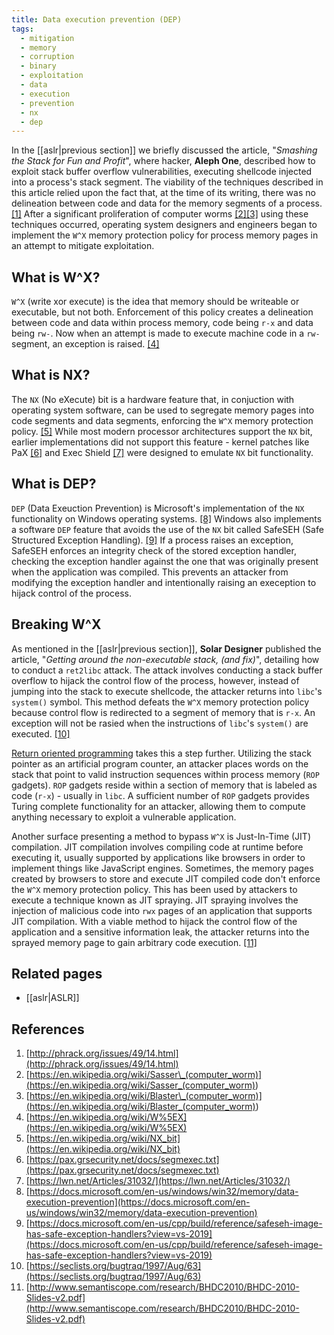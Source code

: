 ```yaml
---
title: Data execution prevention (DEP)
tags:
  - mitigation
  - memory
  - corruption
  - binary
  - exploitation
  - data
  - execution
  - prevention
  - nx
  - dep
---
```


In the [[aslr|previous section]] we briefly discussed the article, "_Smashing
the Stack for Fun and Profit_", where hacker, **Aleph One**, described how to
exploit stack buffer overflow vulnerabilities, executing shellcode injected into
a process's stack segment. The viability of the techniques described in this
article relied upon the fact that, at the time of its writing, there was no
delineation between code and data for the memory segments of a process.
[[1]](#references) After a significant proliferation of computer worms
[[2]](#references)[[3]](#references) using these techniques occurred, operating
system designers and engineers began to implement the `W^X` memory protection
policy for process memory pages in an attempt to mitigate exploitation.

## What is W^X?

`W^X` (write xor execute) is the idea that memory should be writeable or
executable, but not both. Enforcement of this policy creates a delineation
between code and data within process memory, code being `r-x` and data being
`rw-`. Now when an attempt is made to execute machine code in a `rw-` segment,
an exception is raised. [[4]](#references)

## What is NX?

The `NX` (No eXecute) bit is a hardware feature that, in conjuction with
operating system software, can be used to segregate memory pages into code
segments and data segments, enforcing the `W^X` memory protection policy.
[[5]](#references) While most modern processor architectures support the `NX`
bit, earlier implementations did not support this feature - kernel patches like
PaX [[6]](#references) and Exec Shield [[7]](#references) were designed to
emulate `NX` bit functionality.

## What is DEP?

`DEP` (Data Exeuction Prevention) is Microsoft's implementation of the `NX`
functionality on Windows operating systems. [[8]](#references) Windows also
implements a software `DEP` feature that avoids the use of the `NX` bit called
SafeSEH (Safe Structured Exception Handling). [[9]](#references) If a process
raises an exception, SafeSEH enforces an integrity check of the stored exception
handler, checking the exception handler against the one that was originally
present when the application was compiled. This prevents an attacker from
modifying the exception handler and intentionally raising an exeception to
hijack control of the process.

## Breaking W^X

As mentioned in the [[aslr|previous section]], **Solar Designer** published the
article, "_Getting around the non-executable stack, (and fix)_", detailing how
to conduct a `ret2libc` attack. The attack involves conducting a stack buffer
overflow to hijack the control flow of the process, however, instead of jumping
into the stack to execute shellcode, the attacker returns into `libc`'s
`system()` symbol. This method defeats the `W^X` memory protection policy
because control flow is redirected to a segment of memory that is `r-x`. An
exception will not be rasied when the instructions of `libc`'s `system()` are
executed. [[10]](#references)

[Return oriented programming](../return-oriented-programming/aslr-nx.md) takes
this a step further. Utilizing the stack pointer as an artificial program
counter, an attacker places words on the stack that point to valid instruction
sequences within process memory (`ROP` gadgets). `ROP` gadgets reside within a
section of memory that is labeled as code (`r-x`) - usually in `libc`. A
sufficient number of `ROP` gadgets provides Turing complete functionality for an
attacker, allowing them to compute anything necessary to exploit a vulnerable
application.

Another surface presenting a method to bypass `W^X` is Just-In-Time (JIT)
compilation. JIT compilation involves compiling code at runtime before executing
it, usually supported by applications like browsers in order to implement things
like JavaScript engines. Sometimes, the memory pages created by browsers to
store and execute JIT compiled code don't enforce the `W^X` memory protection
policy. This has been used by attackers to execute a technique known as JIT
spraying. JIT spraying involves the injection of malicious code into `rwx` pages
of an application that supports JIT compilation. With a viable method to hijack
the control flow of the application and a sensitive information leak, the
attacker returns into the sprayed memory page to gain arbitrary code execution.
[[11]](#references)

## Related pages

- [[aslr|ASLR]]

## References

1. [http://phrack.org/issues/49/14.html](http://phrack.org/issues/49/14.html)
2. [https://en.wikipedia.org/wiki/Sasser\_(computer_worm)](<https://en.wikipedia.org/wiki/Sasser_(computer_worm)>)
3. [https://en.wikipedia.org/wiki/Blaster\_(computer_worm)](<https://en.wikipedia.org/wiki/Blaster_(computer_worm)>)
4. [https://en.wikipedia.org/wiki/W%5EX](https://en.wikipedia.org/wiki/W%5EX)
5. [https://en.wikipedia.org/wiki/NX_bit](https://en.wikipedia.org/wiki/NX_bit)
6. [https://pax.grsecurity.net/docs/segmexec.txt](https://pax.grsecurity.net/docs/segmexec.txt)
7. [https://lwn.net/Articles/31032/](https://lwn.net/Articles/31032/)
8. [https://docs.microsoft.com/en-us/windows/win32/memory/data-execution-prevention](https://docs.microsoft.com/en-us/windows/win32/memory/data-execution-prevention)
9. [https://docs.microsoft.com/en-us/cpp/build/reference/safeseh-image-has-safe-exception-handlers?view=vs-2019](https://docs.microsoft.com/en-us/cpp/build/reference/safeseh-image-has-safe-exception-handlers?view=vs-2019)
10. [https://seclists.org/bugtraq/1997/Aug/63](https://seclists.org/bugtraq/1997/Aug/63)
11. [http://www.semantiscope.com/research/BHDC2010/BHDC-2010-Slides-v2.pdf](http://www.semantiscope.com/research/BHDC2010/BHDC-2010-Slides-v2.pdf)
